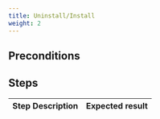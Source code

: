 ```yaml
---
title: Uninstall/Install
weight: 2
---
```


## Preconditions


## Steps
| Step Description | Expected result |
| ----- | ----- |
